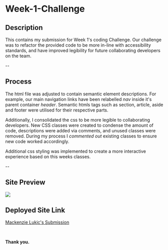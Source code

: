 # Week-1-Challenge

<h2>Description</h1>

This contains my submission for Week 1's coding Challenge. Our challenge was to refactor the provided code to be more in-line with accessibility standards, and have improved legibility for future collaborating developers on the team. 


--

<h2>Process</h2>


The html file was adjusted to contain semantic element descriptions. For example, our main navigation links have been relabelled *nav* inside it's parent container *header*. Semantic htmls tags such as section, article, aside and footer were utilised for their respective parts.


Additionally, I consolidated the css to be more legible to collaborating developers. New CSS classes were created to condense the amount of code, descriptions were added via comments, and unused classes were removed. During my process I *commented out* existing classes to ensure new code worked accordingly. 

Additional css styling was implemented to create a more interactive experience based on this weeks classes.


--

<h2>Site Preview</h2>

<img src="/Users/maccalukic/bootcamp/Challenge1/Week-1-Challenge/assets/images/screencapture-127-0-0-1-5500-Week-1-Challenge-index-html-2023-03-22-21_35_10.png">

<br>

<h2>Deployed Site Link </h2>

<a href=https://mlukicdesign.github.io/Week-1-Challenge>Mackenzie Lukic's Submission</a>




<br>

<strong>Thank you.</strong>